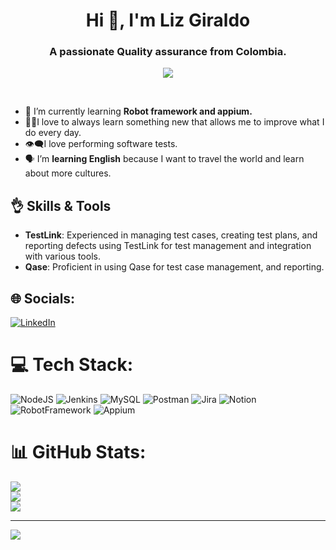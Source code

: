 <h1 align="center">Hi 👋, I'm Liz Giraldo</h1>
<h3 align="center">A passionate Quality assurance from Colombia.</h3>
<p align="center">
  <a href="https://github.com/DenverCoder1/readme-typing-svg"><img src="https://readme-typing-svg.herokuapp.com?font=Time+New+Roman&color=A024F7&size=25&center=true&vCenter=true&width=600&height=100&lines=technology+lover..&hearts;++;Self-taught+Quality-Asurrance,;Computer+Science,;Love+to+learn+new+stuffs..<3"></a>
</p>


<br>

- 🌱 I’m currently learning **Robot framework and appium.**
- 👩‍💻I love to always learn something new that allows me to improve what I do every day.
- 👁️‍🗨️I love performing software tests.
- 🗣️ I’m **learning English** because I want to travel the world and learn about more cultures.


## 👌 Skills & Tools

- **TestLink**: Experienced in managing test cases, creating test plans, and reporting defects using TestLink for test management and integration with various tools.
- **Qase**: Proficient in using Qase for test case management, and reporting. 

## 🌐 Socials:
[![LinkedIn](https://img.shields.io/badge/LinkedIn-%230077B5.svg?logo=linkedin&logoColor=white)](https://linkedin.com/in/lizgiraldo) 

# 💻 Tech Stack:
![NodeJS](https://img.shields.io/badge/node.js-6DA55F?style=plastic&logo=node.js&logoColor=white) ![Jenkins](https://img.shields.io/badge/jenkins-%232C5263.svg?style=plastic&logo=jenkins&logoColor=white) ![MySQL](https://img.shields.io/badge/mysql-4479A1.svg?style=plastic&logo=mysql&logoColor=white) ![Postman](https://img.shields.io/badge/Postman-FF6C37?style=plastic&logo=postman&logoColor=white) ![Jira](https://img.shields.io/badge/jira-%230A0FFF.svg?style=plastic&logo=jira&logoColor=white) ![Notion](https://img.shields.io/badge/Notion-%23000000.svg?style=plastic&logo=notion&logoColor=white)
 ![RobotFramework](https://img.shields.io/badge/RobotFramework-17202a?style=plastic&logo=RobotFramework&logoColor=white)
  ![Appium](https://img.shields.io/badge/Appium-662d91.svg?style=plastic&logo=Appium&logoColor=white)




# 📊 GitHub Stats:
![](https://github-readme-stats.vercel.app/api?username=lizgiraldo&theme=dark&hide_border=false&include_all_commits=true&count_private=false)<br/>
![](https://github-readme-streak-stats.herokuapp.com/?user=lizgiraldo&theme=dark&hide_border=false)<br/>
![](https://github-readme-stats.vercel.app/api/top-langs/?username=lizgiraldo&theme=dark&hide_border=false&include_all_commits=true&count_private=false&layout=compact)

---
[![](https://visitcount.itsvg.in/api?id=lizgiraldo&icon=0&color=0)](https://visitcount.itsvg.in)

<!-- Proudly created with GPRM ( https://gprm.itsvg.in ) -->
